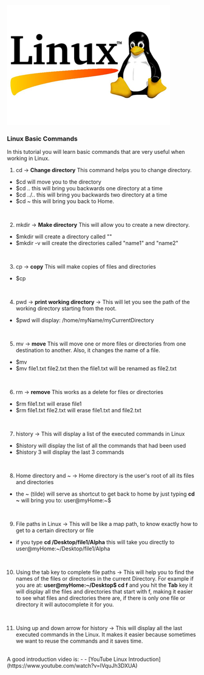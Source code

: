 
![Linux logo](./linux_logo.jpg)

### Linux Basic Commands

In this tutorial you will learn basic commands that are very useful when
working in Linux.

1. cd -> **Change directory** This command helps you to change directory.
  - $cd <file name> will move you to the <name> directory
  - $cd .. this will bring you backwards one directory at a time
  - $cd ../.. this will bring you backwards two directory at a time
  - $cd ~ this will bring you back to Home.
  <br>
  
2. mkdir -> **Make directory** This will allow you to create a new directory.
  - $mkdir <name> will create a directory called "<name>"
  - $mkdir -v <name1> <name2> will create the directories called "name1" and "name2"
  <br>

3. cp -> **copy** This will make copies of files and directories
  - $cp <file you want to duplicate> <name of new file>
  <br>

4. pwd -> **print working directory** -> This will let you see the path of the working directory starting from the root.
  - $pwd will display: /home/myName/myCurrentDirectory
  <br>

5. mv -> **move** This will move one or more files or directories from one destination to another. Also, it changes the name of a file.
  - $mv <source> <destination>
  - $mv file1.txt file2.txt then the file1.txt will be renamed as file2.txt
  <br>

6. rm -> **remove** This works as a delete for files or directories
  - $rm file1.txt  will erase file1
  - $rm file1.txt file2.txt  will erase file1.txt and file2.txt
  <br>

7. history -> This will display a list of the executed commands in Linux
  - $history  will display the list of all the commands that had been used
  - $history 3  will display the last 3 commands
  <br>

8. Home directory and ~ -> Home directory is the user's root of all its files and directories
  - the ~ (tilde) will serve as shortcut to get back to home by just typing **cd ~** will bring you to:
  user@myHome:~$
  <br>

9. File paths in Linux -> This will be like a map path, to know exactly how to get to a certain directory or file
  - if you type **cd /Desktop/file1/Alpha**
  this will take you directly to user@myHome:~/Desktop/file1/Alpha
  <br>

10. Using the tab key to complete file paths -> This will help you to find the names of the files or directories in the current Directory. For example if you are at: **user@myHome:~/Desktop$ cd f** and you hit the **Tab** key it will display all the files and directories that start with f, making it easier to see what files and directories there are, if there is only one file or directory it will autocomplete it for you.
<br>

11. Using up and down arrow for history -> This will display all the last executed commands in the Linux. It makes it easier because sometimes we want to reuse the
commands and it saves time.
<br>
A good introduction video is:
- - [YouTube Linux Introduction](https://www.youtube.com/watch?v=IVquJh3DXUA)
